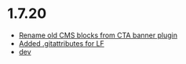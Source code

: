 # 1.7.20
- [Rename old CMS blocks from CTA banner plugin](https://github.com/moori-net/MoorlFoundation/commit/47bd1586)
- [Added .gitattributes for LF](https://github.com/moori-net/MoorlFoundation/commit/84ac1b84)
- [dev](https://github.com/moori-net/MoorlFoundation/commit/592fc33a)